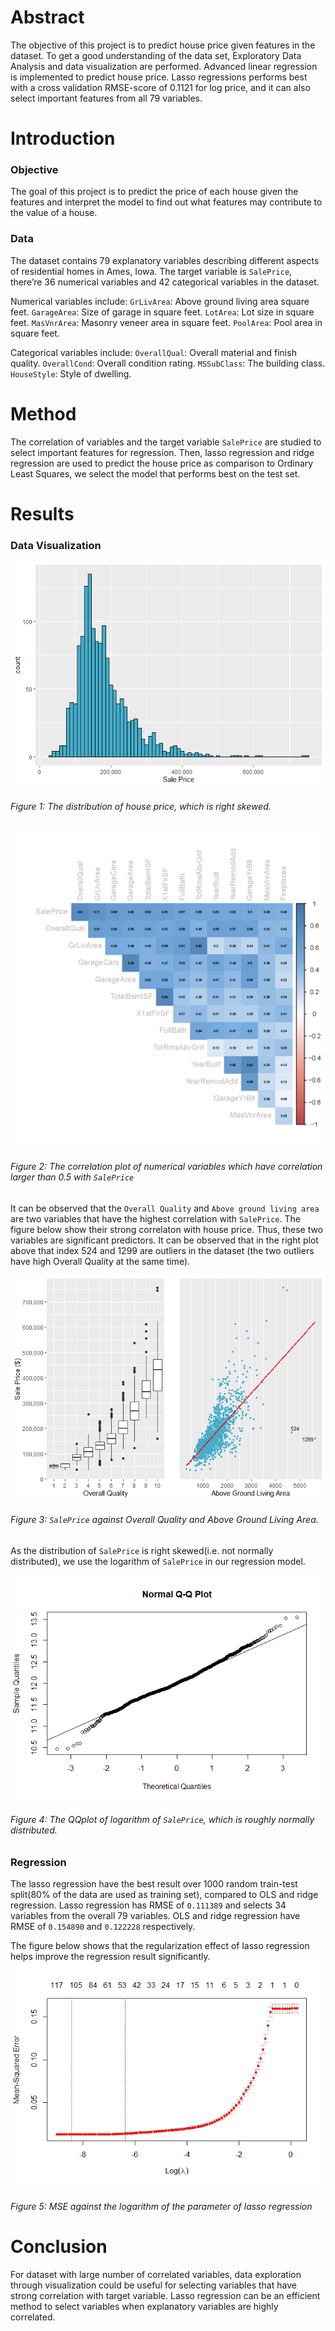 Abstract
========

The objective of this project is to predict house price given features in the dataset. To get a good understanding of the data set, Exploratory Data Analysis and data visualization are performed. Advanced linear regression is implemented to predict house price. Lasso regressions performs best with a cross validation RMSE-score of 0.1121 for log price, and it can also select important features from all 79 variables.

Introduction
============

### Objective

The goal of this project is to predict the price of each house given the features and interpret the model to find out what features may contribute to the value of a house.

### Data

The dataset contains 79 explanatory variables describing different aspects of residential homes in Ames, Iowa. The target variable is `SalePrice`, there’re 36 numerical variables and 42 categorical variables in the dataset.

Numerical variables include:
`GrLivArea`: Above ground living area square feet.
`GarageArea`: Size of garage in square feet.
`LotArea`: Lot size in square feet.
`MasVnrArea`: Masonry veneer area in square feet.
`PoolArea`: Pool area in square feet.

Categorical variables include:
`OverallQual`: Overall material and finish quality.
`OverallCond`: Overall condition rating.
`MSSubClass`: The building class.
`HouseStyle`: Style of dwelling.

Method
======
The correlation of variables and the target variable `SalePrice` are studied to select important features for regression.
Then, lasso regression and ridge regression are used to predict the house price as comparison to Ordinary Least Squares, we select the model that performs best on the test set.



Results
=======

### Data Visualization

![](project_files/figure-markdown_strict/plot%20price-1.png)

###### Figure 1: The distribution of house price, which is right skewed.

![](project_files/figure-markdown_strict/correlation%20plot-1.png)

###### Figure 2: The correlation plot of numerical variables which have correlation larger than 0.5 with `SalePrice`

It can be observed that the `Overall Quality` and `Above ground living area`
are two variables that have the highest correlation with `SalePrice`. The figure below show their strong correlaton with house price. Thus, these two variables are significant predictors. It can be observed that in the right plot above that index 524 and 1299 are outliers in the dataset (the two outliers have high Overall Quality at the same time).

![](project_files/figure-markdown_strict/plot%20correlated%20Vars-1.png)
###### Figure 3: `SalePrice` against Overall Quality and Above Ground Living Area.

As the distribution of `SalePrice` is right skewed(i.e. not normally distributed), we use the logarithm of `SalePrice` in our regression model.

![](project_files/figure-markdown_strict/log%20price-1.png)
###### Figure 4: The QQplot of logarithm of `SalePrice`, which is roughly normally distributed.


### Regression
The lasso regression have the best result over 1000 random train-test split(80% of the data are used as training set), compared to OLS and ridge regression.
Lasso regression has RMSE  of `0.111389` and selects 34 variables from the overall 79 variables. OLS and ridge regression have RMSE of `0.154890` and `0.122228` respectively.


The figure below shows that the regularization effect of lasso regression helps improve the regression result significantly.
![](project_files/figure-markdown_strict/lasso-1.png)
###### Figure 5: MSE against the logarithm of the parameter of lasso regression


Conclusion
==========
For dataset with large number of correlated variables, data exploration through visualization could be useful for selecting variables that have strong correlation with target variable. Lasso regression can be an efficient method to select variables when explanatory variables are highly correlated.
